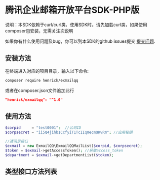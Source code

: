 # 腾讯企业邮箱开放平台SDK-PHP版

说明：本SDK依赖于curl/curl类，使用SDK时，请先加载curl类，如果使用composer包安装，无需关注次说明

如果你有什么使用问题及bug，你可以到本SDK的github issues提交 [提交问题](https://github.com/henrickcn/exmailqq/issues).

## 安装方法

在终端进入对应的项目目录，输入以下命令:

```sh
composer require henrick/exmailqq
```

或者在composer.json文件追加此行

```json
"henrick/exmailqq": "^1.0"
```

## 使用方法

```php
$corpid     = "test0001";  //公司ID
$corpsecret = "ii5Q4jihb1CcfyiT1TcIIq0ecmQKvRm"; //应用秘钥

//通讯录接口
$exmail = new ExmailQQ\ExmailQQMailList($corpid, $corpsecret);
$token = $exmail->getAccessToken(); //获取access_token
$department = $exmail->getDepartmentList($token);
```

## 类型接口方法列表

